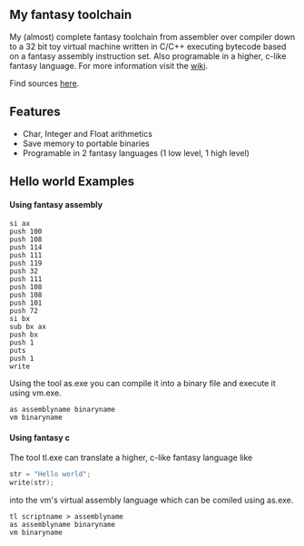## My fantasy toolchain

My (almost) complete fantasy toolchain from assembler over compiler down to a 32 bit toy virtual machine written in C/C++ executing bytecode based on a fantasy assembly instruction set. Also programable in a higher, c-like fantasy language. For more information visit the [wiki](https://github.com/zarat/vm/wiki).

Find sources [here](https://github.com/zarat/vm-src).

## Features
* Char, Integer and Float arithmetics
* Save memory to portable binaries
* Programable in 2 fantasy languages (1 low level, 1 high level)

## Hello world Examples

#### Using fantasy assembly

```Assembly
si ax
push 100
push 108
push 114
push 111
push 119
push 32
push 111
push 108
push 108
push 101
push 72
si bx
sub bx ax
push bx
push 1
puts
push 1
write
```

Using the tool as.exe you can compile it into a binary file and execute it using vm.exe.

```
as assemblyname binaryname
vm binaryname
```

#### Using fantasy c

The tool tl.exe can translate a higher, c-like fantasy language like

```C
str = "Hello world";
write(str);
```

into the vm's virtual assembly language which can be comiled using as.exe.

```
tl scriptname > assemblyname
as assemblyname binaryname
vm binaryname
```
